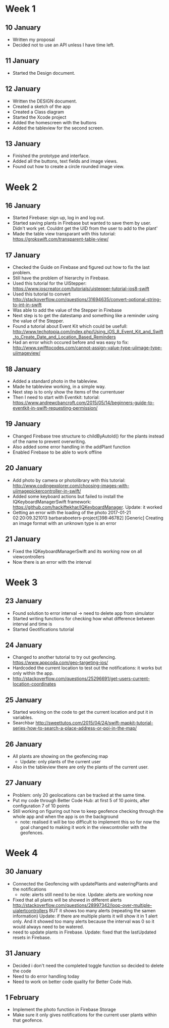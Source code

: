 # Week 1

## 10 January
- Written my proposal
- Decided not to use an API unless I have time left. 

## 11 January
- Started the Design document. 

## 12 January
- Written the DESIGN document. 
- Created a sketch of the app
- Created a Class diagram
- Started the Xcode project
- Added the homescreen with the buttons
- Added the tableview for the second screen. 

## 13 January
- Finished the prototype and interface. 
- Added all the buttons, text fields and image views. 
- Found out how to create a circle rounded image view. 

# Week 2

## 16 January
- Started Firebase: sign up, log in and log out. 
- Started saving plants in Firebase but wanted to save them by user. Didn't work yet. Couldnt get the UID from the user to add to the plant'
- Made the table view transparant with this tutorial: https://grokswift.com/transparent-table-view/

## 17 January 
- Checked the Guide on Firebase and figured out how to fix the last problem. 
- Still have the problem of hierarchy in Firebase. 
- Used this tutorial for the UIStepper: https://www.ioscreator.com/tutorials/uistepper-tutorial-ios8-swift
- Used this tutorial to convert http://stackoverflow.com/questions/31694635/convert-optional-string-to-int-in-swift
- Was able to add the value of the Stepper in Firebase
- Next step is to get the datestamp and something like a reminder using the value of the Stepper. 
- Found a tutorial about Event Kit which could be usefull: http://www.techotopia.com/index.php/Using_iOS_8_Event_Kit_and_Swift_to_Create_Date_and_Location_Based_Reminders
- Had an error which occured before and was easy to fix: http://www.swifttocodes.com/cannot-assign-value-type-uiimage-type-uiimageview/

## 18 January
- Added a standard photo in the tableview. 
- Made he tableview working, in a simple way. 
- Next step is to only show the items of the currentuser
- Then I need to start with Eventkit: tutorial: https://www.andrewcbancroft.com/2015/05/14/beginners-guide-to-eventkit-in-swift-requesting-permission/

## 19 January
- Changed Firebase tree structure to childByAutoId() for the plants instead of the name to prevent overwriting. 
- Also added some error handling in the addPlant function
- Enabled Firebase to be able to work offline

## 20 January
- Add photo by camera or photolibrary with this tutorial: http://www.codingexplorer.com/choosing-images-with-uiimagepickercontroller-in-swift/
- Added some keyboard actions but failed to install the IQKeyboardManagerSwift framework: https://github.com/hackiftekhar/IQKeyboardManager. Update: it worked
- Getting an error with the loading of the photo 2017-01-21 02:20:09.321013 barbaraboeters-project[398:46782] [Generic] Creating an image format with an unknown type is an error

## 21 January
- Fixed the IQKeyboardManagerSwift and its working now on all viewcontrollers
- Now there is an error with the interval

# Week 3

## 23 January
- Found solution to error interval -> need to delete app from simulator
- Started writing functions for checking how what difference between interval and time is
- Started Geotifications tutorial 

## 24 January
- Changed to another tutorial to try out geofencing. https://www.appcoda.com/geo-targeting-ios/
- Hardcoded the current location to test out the notifications: it works but only within the app. 
- http://stackoverflow.com/questions/25296691/get-users-current-location-coordinates

## 25 January 
- Started working on the code to get the current location and put it in variables. 
- Searchbar http://sweettutos.com/2015/04/24/swift-mapkit-tutorial-series-how-to-search-a-place-address-or-poi-in-the-map/

## 26 January
- All plants are showing on the geofencing map
    - Update: only plants of the current user
- Also in the tableview there are only the plants of the current user. 

## 27 January
- Problem: only 20 geolocations can be tracked at the same time. 
- Put my code through Better Code Hub: at first 5 of 10 points, after configuration 7 of 10 points
- Still working on figuring out how to keep geofence checking through the whole app and when the app is on the background
    - note: realised it will be too difficult to implement this so for now the goal changed to making it work in the viewcontroller with the geofences. 

# Week 4

## 30 January
- Connected the Geofencing with updatePlants and wateringPlants and the notifications
    - note: alerts still need to be nice. Update: alerts are working now 
- Fixed that all plants will be showed in different alerts http://stackoverflow.com/questions/28997342/loop-over-multiple-uialertcontrollers BUT it shows too many alerts (repeating the samen information) Update: if there are multiple plants it will show it in 1 alert only. And it showed too many alerts because the interval was 0 so it would always need to be watered. 
- need to update plants in Firebase. Update: fixed that the lastUpdated resets in Firebase. 

## 31 January
- Decided i don't need the completed toggle function so decided to delete the code
- Need to do error handling today
- Need to work on better code quality for Better Code Hub. 

## 1 February
- Implement the photo function in Firebase Storage
- Make sure it only gives notifications for the current user plants within that geofence. 

